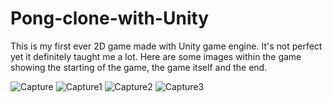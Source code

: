 # Pong-clone-with-Unity
This is my first ever 2D game made with Unity game engine. It's not perfect yet it definitely taught me a lot.
Here are some images within the game showing the starting of the game, the game itself and the end.

![Capture](https://user-images.githubusercontent.com/103197783/177968104-a33e6aa3-35f9-4248-9ff1-529189c8b7ef.PNG)
![Capture1](https://user-images.githubusercontent.com/103197783/177968179-2f2025ec-48e8-4815-a970-d31a945bb9d2.PNG)
![Capture2](https://user-images.githubusercontent.com/103197783/177968191-f4b48aa6-76f2-4899-a8a5-5fb191fb7db4.PNG)
![Capture3](https://user-images.githubusercontent.com/103197783/177968203-7d6075bf-9926-4f18-98fb-f5e7d5fb3736.PNG)

